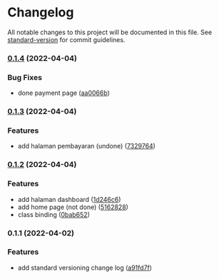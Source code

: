 # Changelog

All notable changes to this project will be documented in this file. See [standard-version](https://github.com/conventional-changelog/standard-version) for commit guidelines.

### [0.1.4](https://github.com/My-Own-Personal-Test/MKP-tes/compare/v0.1.3...v0.1.4) (2022-04-04)


### Bug Fixes

* done payment page ([aa0066b](https://github.com/My-Own-Personal-Test/MKP-tes/commit/aa0066b562d6c7241cc138f4c869d127b1d80ca9))

### [0.1.3](https://github.com/My-Own-Personal-Test/MKP-tes/compare/v0.1.2...v0.1.3) (2022-04-04)


### Features

* add halaman pembayaran (undone) ([7329764](https://github.com/My-Own-Personal-Test/MKP-tes/commit/7329764b5bdd2010e6b58c57b852e33e81308ff9))

### [0.1.2](https://github.com/My-Own-Personal-Test/MKP-tes/compare/v0.1.1...v0.1.2) (2022-04-04)


### Features

* add halaman dashboard ([1d246c6](https://github.com/My-Own-Personal-Test/MKP-tes/commit/1d246c62d6cde17f21bd6bdefea36c8e831a48d4))
* add home page (not done) ([5162828](https://github.com/My-Own-Personal-Test/MKP-tes/commit/5162828a7e38b36d2a9f5b8de9f305c68265b09c))
* class binding ([0bab652](https://github.com/My-Own-Personal-Test/MKP-tes/commit/0bab6523207832edcf2dba77fe4ffc98070d5ee2))

### 0.1.1 (2022-04-02)


### Features

* add standard versioning change log ([a91fd7f](https://github.com/My-Own-Personal-Test/MKP-tes/commit/a91fd7fef119fa0601a55fed09c0c0e0ed6231ba))
